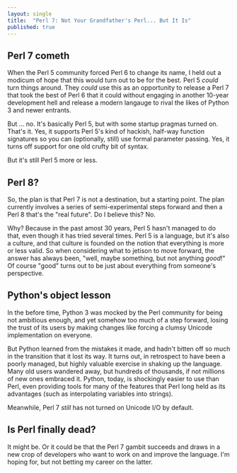```yaml
---
layout: single
title:  "Perl 7: Not Your Grandfather's Perl... But It Is"
published: true
---
```


## Perl 7 cometh

When the Perl 5 community forced Perl 6 to change its name, I held out
a modicum of hope that this would turn out to be for the best. Perl 5
*could* turn things around. They *could* use this as an opportunity to
release a Perl 7 that took the best of Perl 6 that it could without engaging
in another 10-year development hell and release a modern langauge to
rival the likes of Python 3 and newer entrants.

But ... no. It's basically Perl 5, but with some startup pragmas turned on.
That's it. Yes, it supports Perl 5's kind of hackish, half-way
function signatures so you can (optionally, still) use formal parameter
passing. Yes, it turns off support for one old crufty bit of syntax.

But it's still Perl 5 more or less.

## Perl 8?

So, the plan is that Perl 7 is not a destination, but a starting point.
The plan currently involves a series of semi-experimental steps forward
and then a Perl 8 that's the "real future". Do I believe this? No.

Why? Because in the past amost 30 years, Perl 5 hasn't managed to do that,
even though it has tried several times. Perl 5 is a language, but it's also
a culture, and that culture is founded on the notion that everything
is more or less valid. So when considering what to jetison to move
forward, the answer has always been, "well, maybe something, but not
anything *good*!" Of course "good" turns out to be just about everything
from someone's perspective.

## Python's object lesson

In the before time, Python 3 was mocked by the Perl community for being
not ambitious enough, and yet somehow too much of a step forward, losing
the trust of its users by making changes like forcing a clumsy Unicode
implementation on everyone.

But Python learned from the mistakes it made, and hadn't bitten off so
much in the transition that it lost its way. It turns out, in retrospect
to have been a poorly managed, but highly valuable exercise in
shaking up the language. Many old users wandered away, but hundreds of
thousands, if not millions of new ones embraced it. Python, today, is
shockingly easier to use than Perl, even providing tools for many of the
features that Perl long held as its advantages (such as interpolating
variables into strings).

Meanwhile, Perl 7 *still* has not turned on Unicode I/O by default.

## Is Perl finally dead?

It might be. Or it could be that the Perl 7 gambit succeeds and draws in
a new crop of developers who want to work on and improve the language.
I'm hoping for, but not betting my career on the latter.
